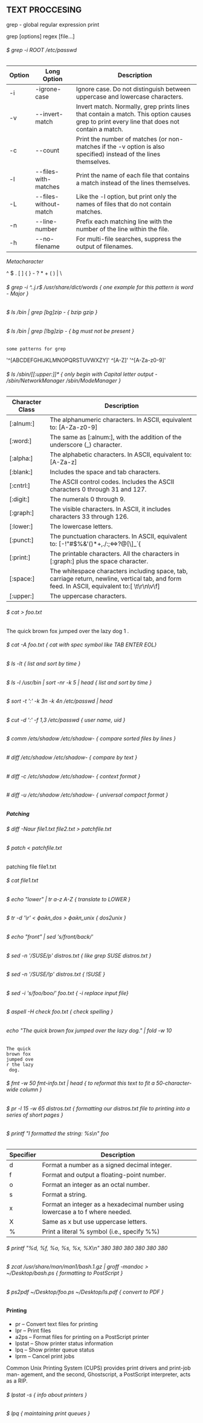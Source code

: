 

## TEXT PROCCESING

grep - global regular expression print

grep [options] regex [file...]

###### $ grep -i ROOT /etc/passwd

| Option | Long Option | Description |
| --- | --- | --- |
| -i | -igrone-case | Ignore case. Do not distinguish between uppercase and lowercase characters. |
| -v | --invert-match | Invert match. Normally, grep prints lines that contain a match. This option causes grep to print every line that does not contain a match. |
| -c | --count | Print the number of matches (or non-matches if the -v option is also specified) instead of the lines themselves. |
| -l | --files-with-matches | Print the name of each file that contains a match instead of the lines themselves.|
| -L | --files-without-match | Like the -l option, but print only the names of files that do not contain matches. |
| -n | --line-number|  Prefix each matching line with the number of the line within the file. |
| -h | --no-filename | For multi-file searches, suppress the output of filenames. |

*Metacharacter*

^ $ . [ ] { } - ? * + ( ) | \

###### $ grep -i ^..j.r$ /usr/share/dict/words { one example for this pattern is word - Major }
###### $ ls /bin | grep [bg]zip - { bzip gzip }
###### $ ls /bin | grep [!bg]zip - { bg must not be present }

	some patterns for grep
'^[ABCDEFGHIJKLMNOPQRSTUVWXZY]'
^[A-Z]'
'^[A-Za-z0-9]'

###### $ ls /sbin/[[:upper:]]* { only begin with Capital letter output - /sbin/NetworkManager /sbin/ModeManager }

| Character Class | Description |
| --- | --- |
[:alnum:] | The alphanumeric characters. In ASCII, equivalent to: [A-Za-z0-9]
[:word:] | The same as [:alnum:], with the addition of the underscore (_) character.
[:alpha:] | The alphabetic characters. In ASCII, equivalent to:[A-Za-z]
[:blank:] | Includes the space and tab characters.
[:cntrl:] | The ASCII control codes. Includes the ASCII characters 0 through 31 and 127.
[:digit:] | The numerals 0 through 9.
[:graph:] | The visible characters. In ASCII, it includes characters 33 through 126.
[:lower:] | The lowercase letters.
[:punct:] | The punctuation characters. In ASCII, equivalent to: [-!"#$%&'()*+,./:;<=>?@[\\\]_`{|}~]
[:print:] | The printable characters. All the characters in [:graph:] plus the space character.
[:space:] | The whitespace characters including space, tab, carriage return, newline, vertical tab, and form feed. In ASCII, equivalent to:[ \t\r\n\v\f]
[:upper:] | The uppercase characters.


###### $ cat > foo.txt
The quick brown fox jumped over the lazy dog 1 .
###### $ cat -A foo.txt { cat with spec symbol like TAB ENTER EOL}

###### $ ls -lt { list and sort by time }
###### $ ls -l /usr/bin | sort -nr -k 5 | head  { list and sort by time }
###### $ sort -t ':' -k 3n -k 4n /etc/passwd | head
###### $ cut -d ':' -f 1,3 /etc/passwd { user name, uid }
###### $ comm /ets/shadow /etc/shadow- { compare sorted files by lines }

###### # diff /etc/shadow /etc/shadow- { compare by text }
###### # diff -c /etc/shadow /etc/shadow- { context format }
###### # diff -u /etc/shadow /etc/shadow- { universal compact format }

##### Patching
###### $ diff -Naur file1.txt file2.txt > patchfile.txt
###### $ patch < patchfile.txt
patching file file1.txt
###### $ cat file1.txt

###### $ echo "lower" | tr a-z A-Z { translate to LOWER }
###### $ tr -d '\r' < файл_dos > файл_unix { dos2unix }
###### $ echo "front" | sed 's/front/back/'
###### $ sed -n '/SUSE/p' distros.txt { like grep SUSE distros.txt }
###### $ sed -n '/SUSE/!p' distros.txt { !SUSE }
###### $ sed -i 's/foo/boo/' foo.txt { -i replace input file}

###### $ aspell -H check foo.txt { check spelling }

###### echo "The quick brown fox jumped over the lazy dog." | fold -w 10 
	The quick 
	brown fox 
	jumped ove
	r the lazy
	 dog.

###### $ fmt -w 50 fmt-info.txt | head  { to reformat this text to fit a 50-character-wide column }

###### $ pr -l 15 -w 65 distros.txt { formatting our distros.txt file to printing into a series of short pages } 	

###### $ printf "I formatted the string: %s\n" foo

|Specifier| Description|
| --- | --- |
|d |Format a number as a signed decimal integer.
|f |Format and output a floating-point number.
|o |Format an integer as an octal number.
|s |Format a string.
|x |Format an integer as a hexadecimal number using lowercase a to f where needed.
|X |Same as x but use uppercase letters.
|% |Print a literal % symbol (i.e., specify %%)

###### $ printf "%d, %f, %o, %s, %x, %X\n" 380 380 380 380 380 380

###### $ zcat /usr/share/man/man1/bash.1.gz  | groff -mandoc > ~/Desktop/bash.ps  { formatting to PostScript }

###### $ ps2pdf ~/Desktop/foo.ps ~/Desktop/ls.pdf { convert to PDF } 

#### Printing

  * pr – Convert text files for printing
  * lpr – Print files
  * a2ps – Format files for printing on a PostScript printer
  * lpstat – Show printer status information
  * lpq – Show printer queue status
  * lprm – Cancel print jobs


Common Unix Printing System (CUPS) provides print drivers and print-job man-
agement, and the second, Ghostscript, a PostScript interpreter, acts as a RIP.

###### $ lpstat -s { info about printers }
###### $ lpq { maintaining print queues }





